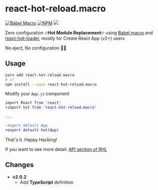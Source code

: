# react-hot-reload.macro

[![Babel Macro](https://img.shields.io/badge/babel--macro-%F0%9F%8E%A3-f5da55.svg)](https://github.com/kentcdodds/babel-plugin-macros) [![NPM](https://img.shields.io/npm/v/react-hot-reload.macro.svg)](https://www.npmjs.com/package/react-hot-reload.macro) ![](https://img.shields.io/github/license/cometkim/react-hot-reload.macro.svg)

Zero configuration :fire:**Hot Module Replacement**:fire: using [Babel macro](https://github.com/kentcdodds/babel-plugin-macros)
and [react-hot-loader](https://github.com/gaearon/react-hot-loader), mostly for Create React App (v2+) users

No eject, No configuration :tada::tada:

## Usage

```bash
yarn add react-hot-reload.macro
# or
npm install --save react-hot-reload.macro
```

Modify your `App.js` component

```diff
import React from 'react'
+import hot from 'react-hot-reload.macro'

...

-export default App
+export default hot(App)
```

That's it. Happy Hacking!

If you want to see more detail: [API section of RHL](https://github.com/gaearon/react-hot-loader#api)

## Changes

- **v2.0.2**
  - Add **TypeScript** definition
